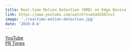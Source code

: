 ```yaml
---
title: Real-time Motion Detection (RMD) on Edge Device 
link: https://www.youtube.com/watch?v=wSaOZ5QlnvI
image: './realtime-motion-detection.jpg'
date: '2019-8-6'
---
```


[YouTube](https://www.youtube.com/watch?v=wSaOZ5QlnvI)  
[PR Times](https://prtimes.jp/main/html/rd/p/000000009.000039630.html)
